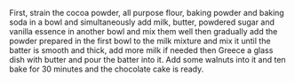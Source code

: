 First, strain the cocoa powder, all purpose flour, baking powder and baking soda in a bowl and simultaneously add milk, butter, powdered sugar and vanilla essence in another bowl and mix them well then gradually add the powder prepared in the first bowl to the milk mixture and mix it until the batter is smooth and thick, add more milk if needed then Greece a glass dish with butter and pour the batter into it. Add some walnuts into it and ten bake for 30 minutes and the chocolate cake is ready. 